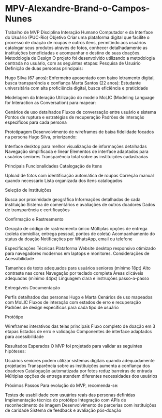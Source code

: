 # MPV-Alexandre-Brand-o-Campos-Nunes
Trabalho de MVP Disciplina Interação Humano Computador e da Interface do Usuário (PUC-Rio)
Objetivo
Criar uma plataforma digital que facilite o processo de doação de roupas e outros itens, permitindo aos usuários catalogar seus produtos através de fotos, conhecer detalhadamente as instituições beneficiadas e acompanhar o destino de suas doações.
Metodologia de Design
O projeto foi desenvolvido utilizando a metodologia centrada no usuário, com as seguintes etapas:
Pesquisa de Usuário
Definição de duas personas principais:

Hugo Silva (67 anos): Enfermeiro aposentado com baixo letramento digital, busca transparência e confiança
Marta Santos (22 anos): Estudante universitária com alta proficiência digital, busca eficiência e praticidade

Modelagem da Interação
Utilização do modelo MoLIC (Modeling Language for Interaction as Conversation) para mapear:

Cenários de uso detalhados
Fluxos de conversação entre usuário e sistema
Pontos de ruptura e estratégias de recuperação
Padrões de interação específicos para cada persona

Prototipagem
Desenvolvimento de wireframes de baixa fidelidade focados na persona Hugo Silva, priorizando:

Interface desktop para melhor visualização de informações detalhadas
Navegação simplificada e linear
Elementos de interface adaptados para usuários seniores
Transparência total sobre as instituições cadastradas

Principais Funcionalidades
Catalogação de Itens

Upload de fotos com identificação automática de roupas
Correção manual quando necessário
Lista organizada dos itens catalogados

Seleção de Instituições

Busca por proximidade geográfica
Informações detalhadas de cada instituição
Sistema de comentários e avaliações de outros doadores
Dados de transparência e certificações

Confirmação e Rastreamento

Geração de código de rastreamento único
Múltiplas opções de entrega (coleta domiciliar, entrega pessoal, pontos de coleta)
Acompanhamento do status da doação
Notificações por WhatsApp, email ou telefone

Especificações Técnicas
Plataforma
Website desktop responsivo otimizado para navegadores modernos em laptops e monitores.
Considerações de Acessibilidade

Tamanhos de texto adequados para usuários seniores (mínimo 18pt)
Alto contraste nas cores
Navegação por teclado completa
Áreas clicáveis adequadas (mínimo 44px)
Linguagem clara e instruções passo-a-passo

Entregáveis
Documentação

Perfis detalhados das personas Hugo e Marta
Cenários de uso mapeados com MoLIC
Fluxos de interação com estados de erro e recuperação
Padrões de design específicos para cada tipo de usuário

Protótipo

Wireframes interativos das telas principais
Fluxo completo de doação em 3 etapas
Estados de erro e validação
Componentes de interface adaptados para acessibilidade

Resultados Esperados
O MVP foi projetado para validar as seguintes hipóteses:

Usuários seniores podem utilizar sistemas digitais quando adequadamente projetados
Transparência sobre as instituições aumenta a confiança dos doadores
Catalogação automatizada por fotos reduz barreiras de entrada
Múltiplas opções de entrega atendem diferentes necessidades dos usuários

Próximos Passos
Para evolução do MVP, recomenda-se:

Testes de usabilidade com usuários reais das personas definidas
Implementação técnica do protótipo
Integração com APIs de reconhecimento de imagem
Desenvolvimento de parcerias com instituições de caridade
Sistema de feedback e avaliação pós-doação
